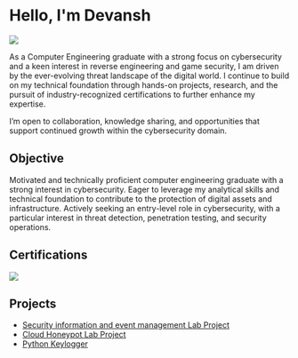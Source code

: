 # Hello, I'm Devansh
<a href="https://www.linkedin.com/in/reachmedevansh/"><img src="https://img.shields.io/badge/-LinkedIn-0072b1?&style=for-the-badge&logo=linkedin&logoColor=white" /></a>

As a Computer Engineering graduate with a strong focus on cybersecurity and a keen interest in reverse engineering and game security, I am driven by the ever-evolving threat landscape of the digital world. I continue to build on my technical foundation through hands-on projects, research, and the pursuit of industry-recognized certifications to further enhance my expertise.

I’m open to collaboration, knowledge sharing, and opportunities that support continued growth within the cybersecurity domain.

## Objective

Motivated and technically proficient computer engineering graduate with a strong interest in cybersecurity. Eager to leverage my analytical skills and technical foundation to contribute to the protection of digital assets and infrastructure. Actively seeking an entry-level role in cybersecurity, with a particular interest in threat detection, penetration testing, and security operations.

## Certifications
<div>
<img src="https://img.shields.io/badge/-Google%20CyberSecurity-000000?style=for-the-badge&logo=Google&logoColor=white(https://coursera.org/verify/professional-cert/GFSV49FHWAWX)" />
</div>

## Projects

- <a href = "https://github.com/Neofetcher/SIEM-LAB"> Security information and event management Lab Project </a>
- <a href = "https://github.com/Neofetcher/Honeypot-Project"> Cloud Honeypot Lab Project </a>
- <a href = "https://github.com/Neofetcher/Python-Keylogger"> Python Keylogger </a>
